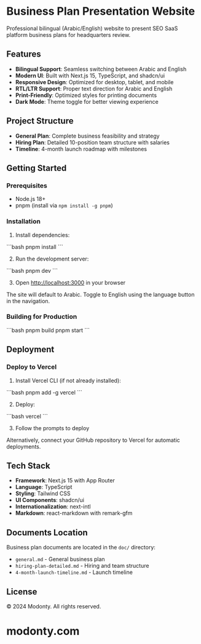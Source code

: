 # Business Plan Presentation Website

Professional bilingual (Arabic/English) website to present SEO SaaS platform business plans for headquarters review.

## Features

- **Bilingual Support**: Seamless switching between Arabic and English
- **Modern UI**: Built with Next.js 15, TypeScript, and shadcn/ui
- **Responsive Design**: Optimized for desktop, tablet, and mobile
- **RTL/LTR Support**: Proper text direction for Arabic and English
- **Print-Friendly**: Optimized styles for printing documents
- **Dark Mode**: Theme toggle for better viewing experience

## Project Structure

- **General Plan**: Complete business feasibility and strategy
- **Hiring Plan**: Detailed 10-position team structure with salaries
- **Timeline**: 4-month launch roadmap with milestones

## Getting Started

### Prerequisites

- Node.js 18+ 
- pnpm (install via `npm install -g pnpm`)

### Installation

1. Install dependencies:

\`\`\`bash
pnpm install
\`\`\`

2. Run the development server:

\`\`\`bash
pnpm dev
\`\`\`

3. Open [http://localhost:3000](http://localhost:3000) in your browser

The site will default to Arabic. Toggle to English using the language button in the navigation.

### Building for Production

\`\`\`bash
pnpm build
pnpm start
\`\`\`

## Deployment

### Deploy to Vercel

1. Install Vercel CLI (if not already installed):

\`\`\`bash
pnpm add -g vercel
\`\`\`

2. Deploy:

\`\`\`bash
vercel
\`\`\`

3. Follow the prompts to deploy

Alternatively, connect your GitHub repository to Vercel for automatic deployments.

## Tech Stack

- **Framework**: Next.js 15 with App Router
- **Language**: TypeScript
- **Styling**: Tailwind CSS
- **UI Components**: shadcn/ui
- **Internationalization**: next-intl
- **Markdown**: react-markdown with remark-gfm

## Documents Location

Business plan documents are located in the `doc/` directory:
- `general.md` - General business plan
- `hiring-plan-detailed.md` - Hiring and team structure
- `4-month-launch-timeline.md` - Launch timeline

## License

© 2024 Modonty. All rights reserved.

# modonty.com
